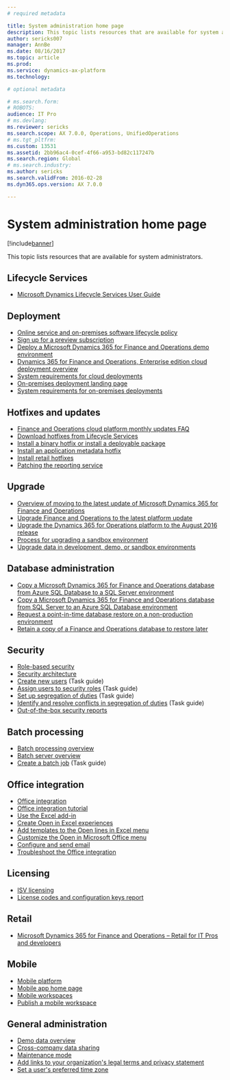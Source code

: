 ```yaml
---
# required metadata

title: System administration home page
description: This topic lists resources that are available for system administrators.
author: sericks007
manager: AnnBe
ms.date: 08/16/2017
ms.topic: article
ms.prod: 
ms.service: dynamics-ax-platform
ms.technology: 

# optional metadata

# ms.search.form: 
# ROBOTS: 
audience: IT Pro
# ms.devlang: 
ms.reviewer: sericks
ms.search.scope: AX 7.0.0, Operations, UnifiedOperations
# ms.tgt_pltfrm: 
ms.custom: 13531
ms.assetid: 2bb96ac4-0cef-4f66-a953-bd82c117247b
ms.search.region: Global
# ms.search.industry: 
ms.author: sericks
ms.search.validFrom: 2016-02-28
ms.dyn365.ops.version: AX 7.0.0

---
```


# System administration home page

[!include[banner](../includes/banner.md)]


This topic lists resources that are available for system administrators.

Lifecycle Services
------------------

-   [Microsoft Dynamics Lifecycle Services User Guide](../lifecycle-services/lcs-user-guide.md)

## Deployment

-   [Online service and on-premises software lifecycle policy](../migration-upgrade/versions-update-policy.md)
-   [Sign up for a preview subscription](../dev-tools/sign-up-preview-subscription.md)
- [Deploy a Microsoft Dynamics 365 for Finance and Operations demo environment](../deployment/deploy-demo-environment.md)
- [Dynamics 365 for Finance and Operations, Enterprise edition cloud deployment overview](../deployment/cloud-deployment-overview.md)
-   [System requirements for cloud deployments](../get-started/system-requirements.md)
- [On-premises deployment landing page](/deployment/on-premises-deployment-landing-page.md)
- [System requirements for on-premises deployments](../get-started/system-requirements-on-prem.md)

## Hotfixes and updates

- [Finance and Operations cloud platform monthly updates FAQ](faq-platform-monthly-updates.md)
-   [Download hotfixes from Lifecycle Services](../migration-upgrade/download-hotfix-lcs.md)
-   [Install a binary hotfix or install a deployable package](..\deployment\apply-deployable-package-system.md)
-   [Install an application metadata hotfix](..\migration-upgrade\install-metadata-hotfix-package.md)
-   [Install retail hotfixes](/dynamics365/unified-operations/retail/dev-itpro/install-retail-hotfix?toc=/dynamics365/unified-operations/dev-itpro/toc.json)
-   [Patching the reporting service](..\migration-upgrade\patch-reporting-service-environment.md)

## Upgrade

-   [Overview of moving to the latest update of Microsoft Dynamics 365 for Finance and Operations](../migration-upgrade/upgrade-latest-update.md) 
-   [Upgrade Finance and Operations to the latest platform update](../migration-upgrade/upgrade-latest-platform-update.md)
-   [Upgrade the Dynamics 365 for Operations platform to the August 2016 release](../migration-upgrade/update-platform-each-release.md)
-   [Process for upgrading a sandbox environment](../migration-upgrade/upgrade-sandbox-environment.md)
-   [Upgrade data in development, demo, or sandbox environments](../migration-upgrade/upgrade-data-to-latest-update.md)


## Database administration
-   [Copy a Microsoft Dynamics 365 for Finance and Operations database from Azure SQL Database to a SQL Server environment](../database/copy-database-from-azure-sql-to-sql-server.md)
-   [Copy a Microsoft Dynamics 365 for Finance and Operations database from SQL Server to an Azure SQL Database environment](../database/copy-database-from-sql-server-to-azure-sql.md)
-   [Request a point-in-time database restore on a non-production environment](../database/request-point-in-time-restore.md)
-   [Retain a copy of a Finance and Operations database to restore later](../database/copy-operations-database.md)

## Security
-   [Role-based security](role-based-security.md)
-   [Security architecture](security-architecture.md)
-   [Create new users](/dynamics365/unified-operations/dev-itpro/sysadmin/tasks/create-new-users) (Task guide)
-   [Assign users to security roles](/dynamics365/unified-operations/dev-itpro/sysadmin/tasks/assign-users-security-roles) (Task guide)
-   [Set up segregation of duties](/dynamics365/unified-operations/dev-itpro/sysadmin/tasks/set-up-segregation-duties) (Task guide)
-   [Identify and resolve conflicts in segregation of duties](/dynamics365/unified-operations/dev-itpro/sysadmin/tasks/identify-resolve-conflicts-segregation-duties) (Task guide)
- [Out-of-the-box security reports](security-reports.md)

## Batch processing
-   [Batch processing overview](batch-processing-overview.md)
-   [Batch server overview](batch-server-overview.md)
-   [Create a batch job](/dynamics365/unified-operations/dev-itpro/sysadmin/tasks/create-batch-job) (Task guide)

## Office integration
- [Office integration](../office-integration/office-integration.md)
- [Office integration tutorial](../office-integration/office-integration-tutorial.md)
- [Use the Excel add-in](../office-integration/use-excel-add-in.md)
- [Create Open in Excel experiences](../office-integration/office-integration-edit-excel.md)
- [Add templates to the Open lines in Excel menu](../user-interface/add-templates-open-lines-excel-menu.md)
- [Customize the Open in Microsoft Office menu](../office-integration/customize-open-office-menu.md)
- [Configure and send email](/dynamics365/unified-operations/fin-and-ops/organization-administration/configure-email)
- [Troubleshoot the Office integration](../office-integration/office-integration-troubleshooting.md)

## Licensing
-   [ISV licensing](../dev-tools/isv-licensing.md)
- [License codes and configuration keys report](license-codes-configuration-keys-report.md)

## Retail
-   [Microsoft Dynamics 365 for Finance and Operations – Retail for IT Pros and developers](/dynamics365/unified-operations/retail/dev-itpro/dev-retail-home-page)

## Mobile
-   [Mobile platform](../mobile-apps/platform/mobile-platform-home-page.md)
- [Mobile app home page](../mobile-apps/Mobile-app-home-page.md)
- [Mobile workspaces](../mobile-apps/mobile-workspaces-released.md)
- [Publish a mobile workspace](../mobile-apps/publish-mobile-workspace.md)


## General administration
-   [Demo data overview](../get-started/demo-data.md)
-   [Cross-company data sharing](../sysadmin/cross-company-data-sharing.md)
-   [Maintenance mode](maintenance-mode.md)
- [Add links to your organization's legal terms and privacy statement](legal-terms-privacy-statement.md)
- [Set a user's preferred time zone](/dynamics365/unified-operations/fin-and-ops/organization-administration/tasks/set-users-preferred-time-zone)





